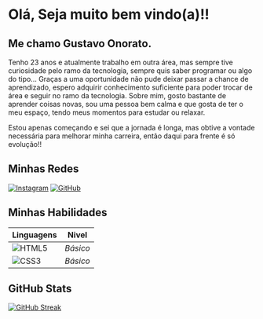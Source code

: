 # Olá, Seja muito bem vindo(a)!! 
## Me chamo Gustavo Onorato.

Tenho 23 anos e atualmente trabalho em outra área, mas sempre tive curiosidade pelo ramo da tecnologia, sempre quis saber programar ou algo do tipo... Graças a uma oportunidade não pude deixar passar a chance de aprendizado, espero adquirir conhecimento suficiente para poder trocar de área e seguir no ramo da tecnologia.
Sobre mim, gosto bastante de aprender coisas novas, sou uma pessoa bem calma e que gosta de ter o meu espaço, tendo meus momentos para estudar ou relaxar. 

Estou apenas começando e sei que a jornada é longa, mas obtive a vontade necessária para melhorar minha carreira, então daqui para frente é só evolução!!

## Minhas Redes
[![Instagram](https://img.shields.io/badge/Instagram-4B0082?style=for-the-badge&logo=instagram)](https://www.instagram.com/onorato_gu/)
[![GitHub](https://img.shields.io/badge/GitHub-FF1493?style=for-the-badge&logo=GitHub)](https://github.com/GuOnorato/)

## Minhas Habilidades
| Linguagens | Nivel |
| -----------|-------|
|![HTML5](https://img.shields.io/badge/HTML5-4B0082?style=for-the-badge&logo=html5) | *Básico* |
| ![CSS3](https://img.shields.io/badge/CSS3-FFD700?style=for-the-badge&logo=css3&logoColor=264CE4) | *Básico* |

## GitHub Stats
[![GitHub Streak](https://streak-stats.demolab.com/?user=GuOnorato&theme=bear&background=4B0082&border=DDA0DD&dates=FFD700)](https://git.io/streak-stats)